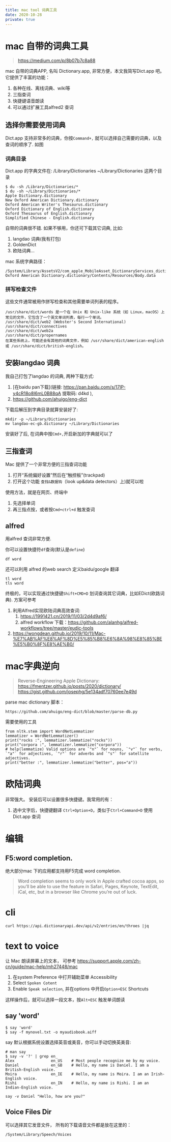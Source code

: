 ```yaml
---
title: mac tool 词典工具
date: 2020-10-28
private: true
---
```

# mac 自带的词典工具
> https://medium.com/p/8b07b7c8a88

mac 自带的词典APP, 名叫 Dictionary.app, 非常方便，本文我简写Dict.app 吧。
它提供了丰富的功能：
1. 各种在线、离线词典、wiki等
2. 三指查词
3. 快捷键语音朗读
4. 可以通过扩展工具alfred2 查词

## 选择你需要使用词典
Dict.app 支持非常多的词典，你按`Command+,` 就可以选择自己需要的词典，以及查词的顺序了. 如图

### 词典目录
Dict.app 的字典文件在: /Library/Dictionaries ~/Library/Dictionaries 这两个目录

	$ du -sh /Library/Dictionaries/*
	$ du -sh ~/Library/Dictionaries/*
    Apple Dictionary.dictionary
	New Oxford American Dictionary.dictionary
	Oxford American Writer's Thesaurus.dictionary
	Oxford Dictionary of English.dictionary
	Oxford Thesaurus of English.dictionary
	Simplified Chinese - English.dictionary

自带的词典很不错. 如果不够用，你还可下载其它词典, 比如: 
1. langdao 词典(我有打包)
2. GoldenDict
3. 欧陆词典...

mac 系统字典路径：

    /System/Library/AssetsV2/com_apple_MobileAsset_DictionaryServices_dictionaryOSX/6b98409a6f704b07449c95dead92a7911dba87d6.asset/AssetData/New Oxford American Dictionary.dictionary/Contents/Resources/Body.data

### 拼写检查文件
这些文件通常被用作拼写检查和其他需要单词列表的程序。

    /usr/share/dict/words 是一个在 Unix 和 Unix-like 系统（如 Linux，macOS）上常见的文件，它包含了一个英文单词列表，每行一个单词。
    /usr/share/dict/web2 (Webster's Second International)
    /usr/share/dict/connectives
    /usr/share/dict/web2a
    /usr/share/dict/propernames
    在某些系统上，可能还会有其他的词典文件，例如 /usr/share/dict/american-english 或 /usr/share/dict/british-english。

## 安装langdao 词典
我自己打包了langdao 的词典, 两种下载方式:
1. [在baidu pan下载](链接: https://pan.baidu.com/s/17lP-y4cR18o8l6mL0B88qA 提取码: d4kd ),
2. https://github.com/ahuigo/eng-dict

下载后解压到字典目录就算安装好了:

	mkdir -p ~/Library/Dictionaries
	mv langdao-ec-gb.dictionary ~/Library/Dictionaries

安装好了后, 在词典中按`Cmd+,`开启新加的字典就可以了

## 三指查词
Mac 提供了一个非常方便的三指查词功能
1. 打开“系统偏好设置”然后在“触控板”(trackpad)
2. 打开这个功能 `查找&数据钩`（look up&data detectors）上)就可以啦

使用方法，就是在网页、终端中
1. 先选择单词
2. 再三指点按，或者按`Cmd+ctrl+d` 触发查词

## alfred
用alfred 查词非常方便. 

你可以设置快捷符`df`查询(默认是`define`)

    df word

还可以利用 alfred 的web search 定义baidu/google 翻译

    tl word
    tls word

终极的，可以实现通过快捷键`Shift+CMD+D` 划词查询其它词典，比如EDict(欧路词典). 方案可参考
1. 利用Alfred实现欧陆词典高效查词: 
    1. https://1991421.cn/2019/11/03/2d4d9af6/ 
    2. alfred workflow 下载：https://github.com/alanhg/alfred-workflows/tree/master/eudic-tools
2. https://wongdean.github.io/2019/10/11/Mac-%E7%AB%AF%E8%AF%8D%E5%85%B8%E6%8A%98%E8%85%BE%E5%B0%8F%E8%AE%B0/

# mac字典逆向
> Reverse-Engineering Apple Dictionary: https://fmentzer.github.io/posts/2020/dictionary/
> https://gist.github.com/josephg/5e134adf70760ee7e49d

parse mac dictionary 脚本：

    https://github.com/ahuigo/eng-dict/blob/master/parse-db.py

需要使用的工具

    from nltk.stem import WordNetLemmatizer
    lemmatizer = WordNetLemmatizer()
    print("rocks :", lemmatizer.lemmatize("rocks"))
    print("corpora :", lemmatizer.lemmatize("corpora"))
    # help(lemmatize) Valid options are `"n"` for nouns, `"v"` for verbs, `"a"` for adjectives, `"r"` for adverbs and `"s"` for satellite adjectives.
    print("better :", lemmatizer.lemmatize("better", pos="a"))

# 欧陆词典
非常强大。 安装后可以设置很多快捷键。我常用的有：
1. 选中文字后，快捷键翻译 `Ctrl+Option+D`，类似于`Ctrl+Command+D` 使用Dict.app 查词

# 编辑
## F5:word completion.
绝大部分mac 下的应用都支持用F5完成 word completion.

>Word completion seems to only work in Apple crafted cocoa apps, so you’ll be able to use the feature in Safari, Pages, Keynote, TextEdit, iCal, etc, but in a browser like Chrome you’re out of luck.

# cli
    curl https://api.dictionaryapi.dev/api/v2/entries/en/throes |jq
# text to voice
让 Mac 朗读屏幕上的文本， 可参考
https://support.apple.com/zh-cn/guide/mac-help/mh27448/mac
1. 在system Preference 中打开辅助菜单 Accessibility
2. Select `Spoken Cotent`
2. Enable `Speak selection`, 并在options 中开启`Option+ESC` Shortcuts

这样操作后，就可以选择一段文本，按`Alt+ESC` 触发单词朗读

## say 'word'

    $ say 'word'
	$ say -f mynovel.txt -o myaudiobook.aiff

say 默认根据系统设置选择英音或美音，你可以手动切换英美音:

    # man say
    $ say -v '?' | grep en_
    Alex                en_US    # Most people recognize me by my voice.
    Daniel              en_GB    # Hello, my name is Daniel. I am a British-English voice.
    Moira               en_IE    # Hello, my name is Moira. I am an Irish-English voice.
    Rishi               en_IN    # Hello, my name is Rishi. I am an Indian-English voice.

    say -v Daniel "Hello, how are you?"

## Voice Files Dir
可以选择其它发音文件，
所有的下载语音文件都是放在这里的：

    /System/Library/Speech/Voices
